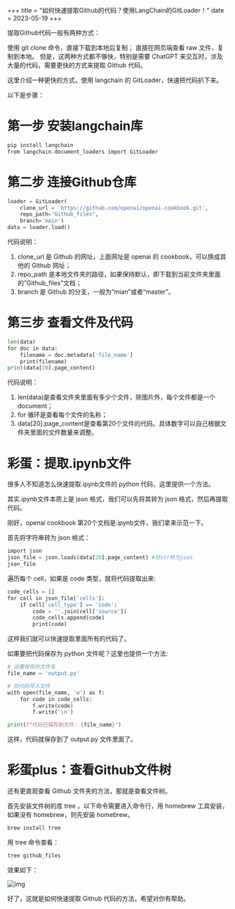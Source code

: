 +++
title = "如何快速提取Github的代码？使用LangChain的GitLoader！"
date = 2023-05-19
+++

提取Github代码一般有两种方式：

使用 git clone 命令，直接下载到本地后复制；
直接在网页端查看 raw 文件，复制到本地。
但是，这两种方式都不够快，特别是需要 ChatGPT 来交互时，涉及大量的代码，需要更快的方式来提取 Github 代码。

这里介绍一种更快的方式，使用 langchain 的 GitLoader，快速把代码扒下来。
    
以下是步骤：

# 第一步 安装langchain库

```python
pip install langchain
from langchain.document_loaders import GitLoader
```

# 第二步 连接Github仓库

```python
loader = GitLoader(
    clone_url = 'https://github.com/openai/openai-cookbook.git',
    repo_path="Github_files", 
    branch='main')
data = loader.load()
```

代码说明：
1. clone_url 是 Github 的网址，上面网址是 openai 的 cookbook，可以换成其他的 Github 网址；
2. repo_path 是本地文件夹的路径，如果保持默认，即下载到当前文件夹里面的”Github_files”文档；
3. branch 是 Github 的分支，一般为“mian”或者“master”。

# 第三步 查看文件及代码

```python
len(data)
for doc in data:
    filename = doc.metadata['file_name']
    print(filename)
print(data[20].page_content)
```

代码说明：
1. len(data)是查看文件夹里面有多少个文件，除图片外，每个文件都是一个document；
2. for 循环是查看每个文件的名称；
3. data[20].page_content是查看第20个文件的代码。具体数字可以自己根据文件夹里面的文件数量来调整。

# 彩蛋：提取.ipynb文件

很多人不知道怎么快速提取.ipynb文件的 python 代码，这里提供一个方法。

其实.ipynb文件本质上是 json 格式，我们可以先将其转为 json 格式，然后再提取代码。

刚好，openai cookbook 第20个文档是.ipynb文件，我们拿来示范一下。

首先将字符串转为 json 格式：

```python
import json
json_file = json.loads(data[20].page_content) #将str转为json
json_file
```

遍历每个 cell，如果是 code 类型，就将代码提取出来:

```python
code_cells = []
for cell in json_file['cells']:
    if cell['cell_type'] == 'code':
        code = ''.join(cell['source'])
        code_cells.append(code)
        print(code)
```

这样我们就可以快速提取里面所有的代码了。

如果要把代码保存为 python 文件呢？这里也提供一个方法:

```python
# 设置保存的文件名
file_name = 'output.py'

# 将代码写入文件
with open(file_name, 'w') as f:
    for code in code_cells:
        f.write(code)
        f.write('\n')

print(f"代码已保存到文件: {file_name}")
```

这样，代码就保存到了 output.py 文件里面了。

# 彩蛋plus：查看Github文件树

还有更直观查看 Github 文件夹的方法，那就是查看文件树。

首先安装文件树的库 tree 。以下命令需要进入命令行，用 homebrew 工具安装，如果没有 homebrew，则先安装 homebrew。

```bash
brew install tree
```

用 tree 命令查看：

```bash
tree github_files
```

效果如下：

![img](https://linxz-aliyun.oss-cn-shenzhen.aliyuncs.com/images/github-tree1.png)

好了，这就是如何快速提取 Github 代码的方法，希望对你有帮助。

